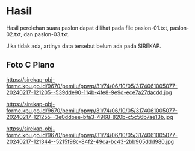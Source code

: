 # Hasil

Hasil perolehan suara paslon dapat dilihat pada file paslon-01.txt, paslon-02.txt, dan paslon-03.txt.

Jika tidak ada, artinya data tersebut belum ada pada SIREKAP.

## Foto C Plano

https://sirekap-obj-formc.kpu.go.id/9670/pemilu/ppwp/31/74/06/10/05/3174061005077-20240217-121205--539dde90-114b-4fe8-9e9d-ece7a27dacdd.jpg

https://sirekap-obj-formc.kpu.go.id/9670/pemilu/ppwp/31/74/06/10/05/3174061005077-20240217-121255--3e0ddbee-bfa3-4968-820b-c5c56b7ae13b.jpg

https://sirekap-obj-formc.kpu.go.id/9670/pemilu/ppwp/31/74/06/10/05/3174061005077-20240217-121344--5215f98c-84f2-49ca-bc43-2bb905ddd980.jpg
